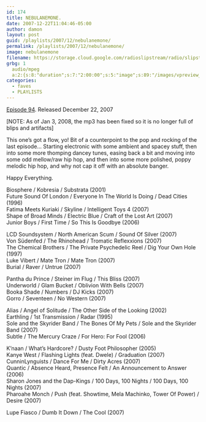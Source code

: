 ```yaml
---
id: 174
title: NEBULANEMONE.
date: 2007-12-22T11:04:46-05:00
author: damon
layout: post
guid: /playlists/2007/12/nebulanemone/
permalink: /playlists/2007/12/nebulanemone/
image: nebulanemone
filename: https://storage.cloud.google.com/radioslipstream/radio/slipstream-94.mp3
grbg: 1
  audio/mpeg
  a:2:{s:8:"duration";s:7:"2:00:00";s:5:"image";s:89:"/images/vpreview_center.png";}
categories:
  - faves
  - PLAYLISTS
---
```


[Episode 94](https://storage.cloud.google.com/radioslipstream/radio/slipstream-94.mp3). Released December 22, 2007

[NOTE: As of Jan 3, 2008, the mp3 has been fixed so it is no longer full of blips and artifacts]

This one’s got a flow, yo! Bit of a counterpoint to the pop and rocking of the last episode… Starting electronic with some ambient and spacey stuff, then into some more thomping dancey tunes, easing back a bit and moving into some odd mellow/raw hip hop, and then into some more polished, poppy melodic hip hop, and why not cap it off with an absolute banger.</p>

Happy Everything.</em>

Biosphere / Kobresia / Substrata (2001)  
Future Sound Of London / Everyone In The World Is Doing / Dead Cities (1996)  
Fatima Meets Kuriaki / Skyline / Intelligent Toys 4 (2007)  
Shape of Broad Minds / Electric Blue / Craft of the Lost Art (2007)  
Junior Boys / First Time / So This Is Goodbye (2006)

LCD Soundsystem / North American Scum / Sound Of Silver (2007)  
Von Südenfed / The Rhinohead / Tromatic Reflexxions (2007)  
The Chemical Brothers / The Private Psychedelic Reel / Dig Your Own Hole (1997)  
Luke Vibert / Mate Tron / Mate Tron (2007)  
Burial / Raver / Untrue (2007)

Pantha du Prince / Steiner im Flug / This Bliss (2007)  
Underworld / Glam Bucket / Oblivion With Bells (2007)  
Booka Shade / Numbers / DJ Kicks (2007)  
Gorro / Seventeen / No Western (2007)

Alias / Angel of Solitude / The Other Side of the Looking (2002)  
Earthling / 1st Transmission / Radar (1995)  
Sole and the Skyrider Band / The Bones Of My Pets / Sole and the Skyrider Band (2007)  
Subtle / The Mercury Craze / For Hero: For Fool (2006)

K’naan / What’s Hardcore? / Dusty Foot Philosopher (2005)  
Kanye West / Flashing Lights (feat. Dwele) / Graduation (2007)  
CunninLynguists / Dance For Me / Dirty Acres (2007)  
Quantic / Absence Heard, Presence Felt / An Announcement to Answer (2006)  
Sharon Jones and the Dap-Kings / 100 Days, 100 Nights / 100 Days, 100 Nights (2007)  
Pharoahe Monch / Push (feat. Showtime, Mela Machinko, Tower Of Power) / Desire (2007)

Lupe Fiasco / Dumb It Down / The Cool (2007)
